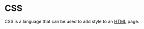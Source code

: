 # CSS















CSS is a language that can be used to add style to an [HTML](/wiki/HTML) page.































